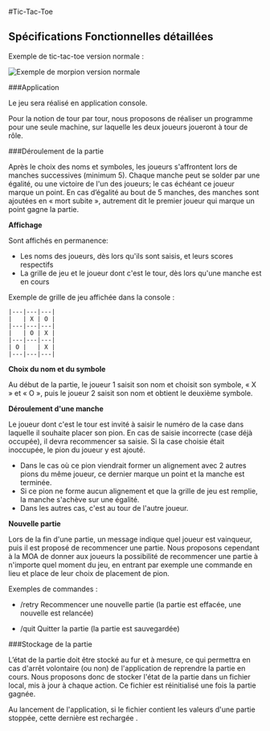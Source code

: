 #Tic-Tac-Toe

## Spécifications Fonctionnelles détaillées

Exemple de tic-tac-toe version normale :

![Exemple de morpion version normale](http://i.imgur.com/Okm4aMM.png "Optional title")

###Application

Le jeu sera réalisé en application console.

Pour la notion de tour par tour, nous proposons de réaliser un programme pour une seule machine, sur laquelle les deux joueurs joueront à tour de rôle.

###Déroulement de la partie

Après le choix des noms et symboles, les joueurs s'affrontent lors de manches successives (minimum 5).
Chaque manche peut se solder par une égalité, ou une victoire de l'un des joueurs; le cas échéant ce joueur marque un point.
En cas d’égalité au bout de 5 manches, des manches sont ajoutées en « mort subite », autrement dit le premier joueur qui marque un point gagne la partie.

**Affichage**

Sont affichés en permanence:
- Les noms des joueurs, dès lors qu'ils sont saisis, et leurs scores respectifs
- La grille de jeu et le joueur dont c'est le tour, dès lors qu'une manche est en cours

Exemple de grille de jeu affichée dans la console :

    |---|---|---| 
    |   | X | O |
    |---|---|---|
    |   | O | X |
    |---|---|---|
    | O |   | X |
    |---|---|---|

**Choix du nom et du symbole**

Au début de la partie, le joueur 1 saisit son nom et choisit son symbole, « X » et « O », puis le joueur 2 saisit son nom et obtient le deuxième symbole.

**Déroulement d'une manche**

Le joueur dont c'est le tour est invité à saisir le numéro de la case dans laquelle il souhaite placer son pion. En cas de saisie incorrecte (case déjà occupée), il devra recommencer sa saisie.
Si la case choisie était inoccupée, le pion du joueur y est ajouté.

- Dans le cas où ce pion viendrait former un alignement avec 2 autres pions du même joueur, ce dernier marque un point et la manche est terminée.
- Si ce pion ne forme aucun alignement et que la grille de jeu est remplie, la manche s'achève sur une égalité.
- Dans les autres cas, c'est au tour de l'autre joueur.

**Nouvelle partie**

Lors de la fin d'une partie, un message indique quel joueur est vainqueur, puis il est proposé de recommencer une partie.
Nous proposons cependant à la MOA de donner aux joueurs la possibilité de recommencer une partie à n'importe quel moment du jeu, en entrant par exemple une commande en lieu et place de leur choix de placement de pion.

Exemples de commandes :

- /retry
Recommencer une nouvelle partie (la partie est effacée, une nouvelle est relancée)

- /quit
Quitter la partie (la partie est sauvegardée)

###Stockage de la partie

L’état de la partie doit être stocké au fur et à mesure, ce qui permettra en cas d'arrêt volontaire (ou non) de l'application de reprendre la partie en cours.
Nous proposons donc de stocker l'état de la partie dans un fichier local, mis à jour à chaque action. Ce fichier est réinitialisé une fois la partie gagnée.

Au lancement de l'application, si le fichier contient les valeurs d'une partie stoppée, cette dernière est rechargée .
